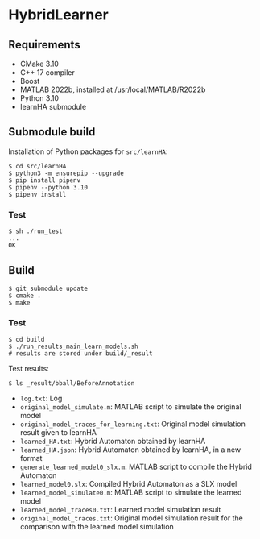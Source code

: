 # HybridLearner

## Requirements

- CMake 3.10
- C++ 17 compiler
- Boost
- MATLAB 2022b, installed at /usr/local/MATLAB/R2022b
- Python 3.10
- learnHA submodule

## Submodule build

Installation of Python packages for `src/learnHA`:

```
$ cd src/learnHA
$ python3 -m ensurepip --upgrade
$ pip install pipenv
$ pipenv --python 3.10
$ pipenv install
```

### Test

```
$ sh ./run_test
...
OK
```

## Build

```
$ git submodule update
$ cmake .
$ make
```

### Test

```
$ cd build
$ ./run_results_main_learn_models.sh
# results are stored under build/_result
```

Test results:

```
$ ls _result/bball/BeforeAnnotation
```

- `log.txt`: Log
- `original_model_simulate.m`: MATLAB script to simulate the original model 
- `original_model_traces_for_learning.txt`: Original model simulation result given to learnHA
- `learned_HA.txt`: Hybrid Automaton obtained by learnHA
- `learned_HA.json`: Hybrid Automaton obtained by learnHA, in a new format
- `generate_learned_model0_slx.m`: MATLAB script to compile the Hybrid Automaton
- `learned_model0.slx`: Compiled Hybrid Automaton as a SLX model
- `learned_model_simulate0.m`: MATLAB script to simulate the learned model
- `learned_model_traces0.txt`: Learned model simulation result
- `original_model_traces.txt`: Original model simulation result for the comparison with the learned model simulation
